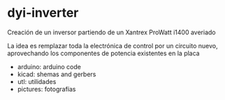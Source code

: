 # dyi-inverter
Creación de un inversor partiendo de un Xantrex ProWatt i1400 averiado

La idea es remplazar toda la electrónica de control por un circuito nuevo, aprovechando los componentes de potencia existentes en la placa

- arduino: arduino code
- kicad: shemas and gerbers
- utl: utilidades
- pictures: fotografías




